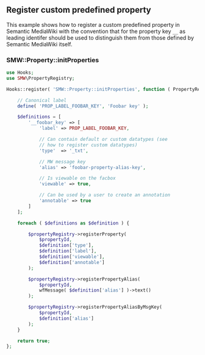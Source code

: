 ## Register custom predefined property

This example shows how to register a custom predefined property in Semantic MediaWiki with the convention that for the property key `__` as leading identifer should be used to distinguish them from those defined by Semantic MediaWiki itself.

### SMW::Property::initProperties

```php
use Hooks;
use SMW\PropertyRegistry;

Hooks::register( 'SMW::Property::initProperties', function ( PropertyRegistry $propertyRegistry ) {

	// Canonical label
	define( 'PROP_LABEL_FOOBAR_KEY', 'Foobar key' );

	$definitions = [
		'__foobar_key' => [
			'label' => PROP_LABEL_FOOBAR_KEY,

			// Can contain default or custom datatypes (see
			// how to register custom datatypes)
			'type'  => '_txt',

			// MW message key
			'alias' => 'foobar-property-alias-key',

			// Is viewable on the facbox
			'viewable' => true,

			// Can be used by a user to create an annotation
			'annotable' => true
		]
	];

	foreach ( $definitions as $definition ) {

		$propertyRegistry->registerProperty(
			$propertyId,
			$definition['type'],
			$definition['label'],
			$definition['viewable'],
			$definition['annotable']
		);

		$propertyRegistry->registerPropertyAlias(
			$propertyId,
			wfMessage( $definition['alias'] )->text()
		);

		$propertyRegistry->registerPropertyAliasByMsgKey(
			$propertyId,
			$definition['alias']
		);
	}

	return true;
};
```